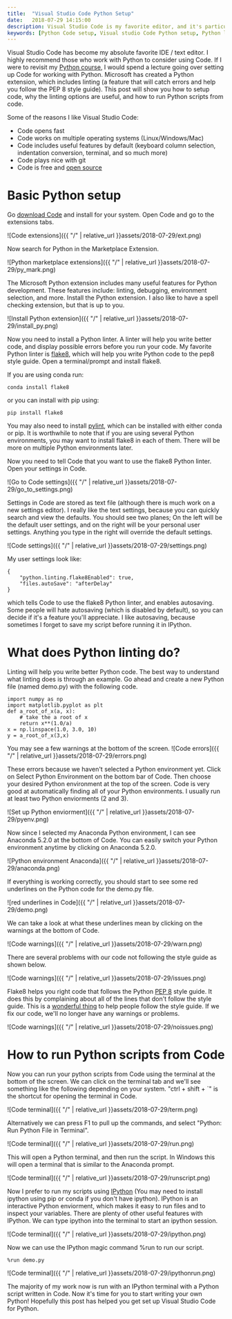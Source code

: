 ```yaml
---
title:  "Visual Studio Code Python Setup"
date:   2018-07-29 14:15:00
description: Visual Studio Code is my favorite editor, and it's particular useful for working with Python. This post shows how to setup Code so that you can start writing better Python!
keywords: [Python Code setup, Visual studio Code Python setup, Python linting in Code, flake8 Code setup python]
---
```


Visual Studio Code has become my absolute favorite IDE / text editor. I highly recommend those who work with Python to consider using Code. If I were to revisit my [Python course](https://github.com/cjekel/Introduction-to-Python-Numerical-Analysis-for-Engineers-and-Scientist), I would spend a lecture going over setting up Code for working with Python. Microsoft has created a Python extension, which includes linting (a feature that will catch errors and help you follow the PEP 8 style guide). This post will show you how to setup code, why the linting options are useful, and how to run Python scripts from code.

Some of the reasons I like Visual Studio Code:
- Code opens fast
- Code works on multiple operating systems (Linux/Windows/Mac)
- Code includes useful features by default (keyboard column selection, indentation conversion, terminal, and so much more)
- Code plays nice with git
- Code is free and [open source](https://github.com/Microsoft/vscode)

# Basic Python setup

Go [download Code](https://code.visualstudio.com/Download) and install for your system. Open Code and go to the extensions tabs.

![Code extensions]({{ "/" | relative_url  }}assets/2018-07-29/ext.png)

Now search for Python in the Marketplace Extension.

![Python marketplace extensions]({{ "/" | relative_url  }}assets/2018-07-29/py_mark.png)

The Microsoft Python extension includes many useful features for Python development. These features include: linting, debugging, environment selection, and more. Install the Python extension. I also like to have a spell checking extension, but that is up to you. 

![Install Python extension]({{ "/" | relative_url  }}assets/2018-07-29/install_py.png)

Now you need to install a Python linter. A linter will help you write better code, and display possible errors before you run your code. My favorite Python linter is [flake8](https://pypi.org/project/flake8/), which will help you write Python code to the pep8 style guide. Open a terminal/prompt and install flake8. 

If you are using conda run:
```
conda install flake8
```
or you can install with pip using:
```
pip install flake8
```
You may also need to install [pylint](https://pypi.org/project/pylint/), which can be installed with either conda or pip. It is worthwhile to note that if you are using several Python environments, you may want to install flake8 in each of them. There will be more on multiple Python environments later.

Now you need to tell Code that you want to use the flake8 Python linter. Open your settings in Code.

![Go to Code settings]({{ "/" | relative_url  }}assets/2018-07-29/go_to_settings.png)

Settings in Code are  stored as text file (although there is much work on a new settings editor). I really like the text settings, because you can quickly search and view the defaults. You should see two planes; On the left will be the default user settings, and on the right will be your personal user settings. Anything you type in the right will override the default settings.

![Code settings]({{ "/" | relative_url  }}assets/2018-07-29/settings.png)

My user settings look like:
```
{
    "python.linting.flake8Enabled": true,
    "files.autoSave": "afterDelay"
}
```
which tells Code to use the flake8 Python linter, and enables autosaving. Some people will hate autosaving (which is disabled by default), so you can decide if it's a feature you'll appreciate. I like autosaving, because sometimes I forget to save my script before running it in IPython.

# What does Python linting do?

Linting will help you write better Python code. The best way to understand what linting does is through an example. Go ahead and create a new Python file (named demo.py) with the following code.
```
import numpy as np
import matplotlib.pyplot as plt
def a_root_of_x(a, x):
    # take the a root of x
    return x**(1.0/a)
x = np.linspace(1.0, 3.0, 10)
y = a_root_of_x(3,x)
```

You may see a few warnings at the bottom of the screen.
![Code errors]({{ "/" | relative_url  }}assets/2018-07-29/errors.png)

These errors because we haven't selected a Python environment yet. Click on Select Python Environment on the bottom bar of Code. Then choose your desired Python environment at the top of the screen. Code is very good at automatically finding all of your Python environments. I usually run at least two Python enviorments (2 and 3).

![Set up Python enviorment]({{ "/" | relative_url  }}assets/2018-07-29/pyenv.png)

Now since I selected my Anaconda Python environment, I can see Anaconda 5.2.0 at the bottom of Code. You can easily switch your Python environment anytime by clicking on Anaconda 5.2.0.

![Python environment Anaconda]({{ "/" | relative_url  }}assets/2018-07-29/anaconda.png)

If everything is working correctly, you should start to see some red underlines on the Python code for the demo.py file.

![red underlines in Code]({{ "/" | relative_url  }}assets/2018-07-29/demo.png)

We can take a look at what these underlines mean by clicking on the warnings at the bottom of Code.

![Code warnings]({{ "/" | relative_url  }}assets/2018-07-29/warn.png)

There are several problems with our code not following the style guide as shown below.

![Code warnings]({{ "/" | relative_url  }}assets/2018-07-29/issues.png)

Flake8 helps you right code that follows the Python [PEP 8](https://www.python.org/dev/peps/pep-0008/) style guide. It does this by complaining about all of the lines that don't follow the style guide. This is a [wonderful thing](https://medium.com/python-pandemonium/what-is-flake8-and-why-we-should-use-it-b89bd78073f2) to help people follow the style guide. If we fix our code, we'll no longer have any warnings or problems.

![Code warnings]({{ "/" | relative_url  }}assets/2018-07-29/noissues.png)

# How to run Python scripts from Code

Now you can run your python scripts from Code using the terminal at the bottom of the screen. We can click on the terminal tab and we'll see something like the following depending on your system. "ctrl + shift + `" is the shortcut for opening the terminal in Code.

![Code terminal]({{ "/" | relative_url  }}assets/2018-07-29/term.png)

Alternatively we can press F1 to pull up the commands, and select "Python: Run Python File in Terminal".

![Code terminal]({{ "/" | relative_url  }}assets/2018-07-29/run.png)

This will open a Python terminal, and then run the script. In Windows this will open a terminal that is similar to the Anaconda prompt.

![Code terminal]({{ "/" | relative_url  }}assets/2018-07-29/runscript.png)

Now I prefer to run my scripts using [IPython](https://pypi.org/project/ipython/) (You may need to install ipython using pip or conda if you don't have ipython). IPython is an interactive Python enviorment, which makes it easy to run files and to inspect your variables. There are plenty of other useful features with IPython. We can type ipython into the terminal to start an ipython session.

![Code terminal]({{ "/" | relative_url  }}assets/2018-07-29/ipython.png)

Now we can use the IPython magic command %run to run our script.
```
%run demo.py
```
![Code terminal]({{ "/" | relative_url  }}assets/2018-07-29/ipythonrun.png)

The majority of my work now is run with an IPython terminal with a Python script written in Code. Now it's time for you to start writing your own Python! Hopefully this post has helped you get set up Visual Studio Code for Python.
